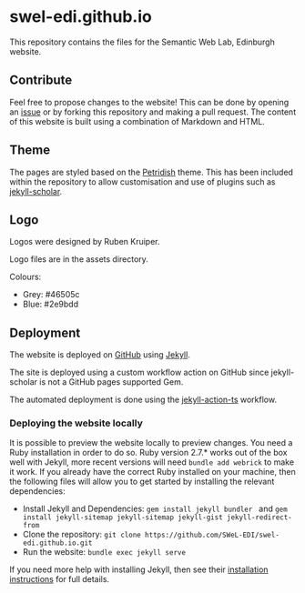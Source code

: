 # swel-edi.github.io
This repository contains the files for the Semantic Web Lab, Edinburgh website.

## Contribute
Feel free to propose changes to the website! This can be done by opening an [issue](https://github.com/SWeL-EDI/swel-edi.github.io/issues) or by forking this repository and making a pull request. The content of this website is built using a combination of Markdown and HTML.

## Theme

The pages are styled based on the [Petridish](https://github.com/peterdesmet/petridish) theme. This has been included within the repository to allow customisation and use of plugins such as [jekyll-scholar](https://github.com/inukshuk/jekyll-scholar).

## Logo

Logos were designed by Ruben Kruiper.

Logo files are in the assets directory.

Colours:
- Grey: #46505c
- Blue: #2e9bdd

## Deployment
The website is deployed on [GitHub](https://github.com/) using [Jekyll](https://jekyllrb.com/).

The site is deployed using a custom workflow action on GitHub since jekyll-scholar is not a GitHub pages supported Gem.

The automated deployment is done using the [jekyll-action-ts](https://github.com/limjh16/jekyll-action-ts) workflow.

### Deploying the website locally

It is possible to preview the website locally to preview changes. You need a Ruby installation in order to do so. Ruby version 2.7.* works out of the box well with Jekyll, more recent versions will need `bundle add webrick` to make it work. If you already have the correct Ruby installed on your machine, then the following files will allow you to get started by installing the relevant dependencies:

- Install Jekyll and Dependencies: ```gem install jekyll bundler ``` and ```gem install jekyll-sitemap jekyll-sitemap jekyll-gist jekyll-redirect-from```
- Clone the repository: ```git clone https://github.com/SWeL-EDI/swel-edi.github.io.git```
- Run the website: ```bundle exec jekyll serve```

If you need more help with installing Jekyll, then see their [installation instructions](https://jekyllrb.com/docs/installation/) for full details.
